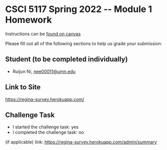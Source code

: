 # CSCI 5117 Spring 2022 -- Module 1 Homework

Instructions can be [found on canvas](https://canvas.umn.edu/courses/291031/pages/homework-1)

Please fill out all of the following sections to help us grade your submission:

## Student (to be completed individually)

* Ruijun Ni, nee00011@umn.edu

## Link to Site

<https://regina-survey.herokuapp.com/>

## Challenge Task

* I started the challenge task: yes
* I completed the challenge task: no

(if applicable) link: <https://regina-survey.herokuapp.com/admin/summary>